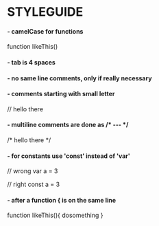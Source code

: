 # STYLEGUIDE

#### - camelCase for functions
function likeThis()

#### - tab is 4 spaces
    
#### - no same line comments, only if really necessary
    
#### - comments starting with small letter
// hello there

#### - multiline comments are done as /* --- */
/*
hello
there 
*/

#### - for constants use 'const' instead of 'var'
// wrong
var a = 3

// right
const a = 3

#### - after a function { is on the same line
function likeThis(){
    dosomething
}
